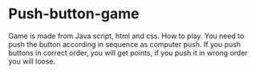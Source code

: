# Push-button-game
Game is made from Java script, html and css.
How to play.
You need to push the button according in sequence as computer push.
If you push buttons in correct order, you will get points, if you push it in wrong order you will loose.
